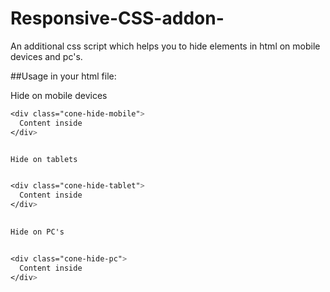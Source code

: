 # Responsive-CSS-addon-
An additional css script which helps you to hide elements in html on mobile devices and pc's.


##Usage in your html file:

Hide on mobile devices

```css
<div class="cone-hide-mobile">
  Content inside
</div>


Hide on tablets


<div class="cone-hide-tablet">
  Content inside
</div>
 

Hide on PC's


<div class="cone-hide-pc">
  Content inside
</div>
```
